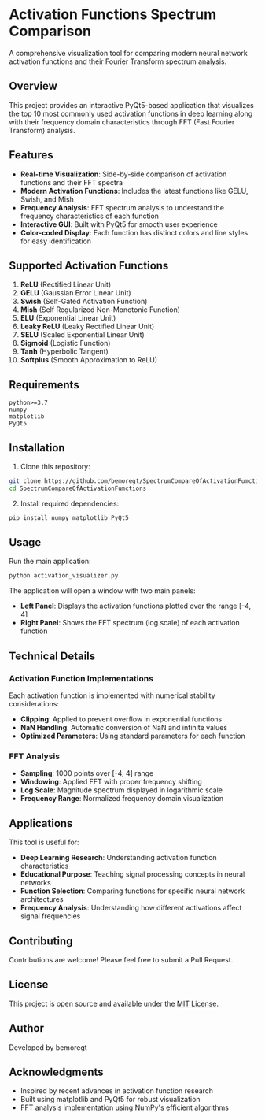 # Activation Functions Spectrum Comparison

A comprehensive visualization tool for comparing modern neural network activation functions and their Fourier Transform spectrum analysis.

## Overview

This project provides an interactive PyQt5-based application that visualizes the top 10 most commonly used activation functions in deep learning along with their frequency domain characteristics through FFT (Fast Fourier Transform) analysis.

## Features

- **Real-time Visualization**: Side-by-side comparison of activation functions and their FFT spectra
- **Modern Activation Functions**: Includes the latest functions like GELU, Swish, and Mish
- **Frequency Analysis**: FFT spectrum analysis to understand the frequency characteristics of each function
- **Interactive GUI**: Built with PyQt5 for smooth user experience
- **Color-coded Display**: Each function has distinct colors and line styles for easy identification

## Supported Activation Functions

1. **ReLU** (Rectified Linear Unit)
2. **GELU** (Gaussian Error Linear Unit)
3. **Swish** (Self-Gated Activation Function)
4. **Mish** (Self Regularized Non-Monotonic Function)
5. **ELU** (Exponential Linear Unit)
6. **Leaky ReLU** (Leaky Rectified Linear Unit)
7. **SELU** (Scaled Exponential Linear Unit)
8. **Sigmoid** (Logistic Function)
9. **Tanh** (Hyperbolic Tangent)
10. **Softplus** (Smooth Approximation to ReLU)

## Requirements

```
python>=3.7
numpy
matplotlib
PyQt5
```

## Installation

1. Clone this repository:
```bash
git clone https://github.com/bemoregt/SpectrumCompareOfActivationFumctions.git
cd SpectrumCompareOfActivationFumctions
```

2. Install required dependencies:
```bash
pip install numpy matplotlib PyQt5
```

## Usage

Run the main application:

```bash
python activation_visualizer.py
```

The application will open a window with two main panels:
- **Left Panel**: Displays the activation functions plotted over the range [-4, 4]
- **Right Panel**: Shows the FFT spectrum (log scale) of each activation function

## Technical Details

### Activation Function Implementations

Each activation function is implemented with numerical stability considerations:

- **Clipping**: Applied to prevent overflow in exponential functions
- **NaN Handling**: Automatic conversion of NaN and infinite values
- **Optimized Parameters**: Using standard parameters for each function

### FFT Analysis

- **Sampling**: 1000 points over [-4, 4] range
- **Windowing**: Applied FFT with proper frequency shifting
- **Log Scale**: Magnitude spectrum displayed in logarithmic scale
- **Frequency Range**: Normalized frequency domain visualization

## Applications

This tool is useful for:

- **Deep Learning Research**: Understanding activation function characteristics
- **Educational Purpose**: Teaching signal processing concepts in neural networks
- **Function Selection**: Comparing functions for specific neural network architectures
- **Frequency Analysis**: Understanding how different activations affect signal frequencies

## Contributing

Contributions are welcome! Please feel free to submit a Pull Request.

## License

This project is open source and available under the [MIT License](LICENSE).

## Author

Developed by bemoregt

## Acknowledgments

- Inspired by recent advances in activation function research
- Built using matplotlib and PyQt5 for robust visualization
- FFT analysis implementation using NumPy's efficient algorithms

